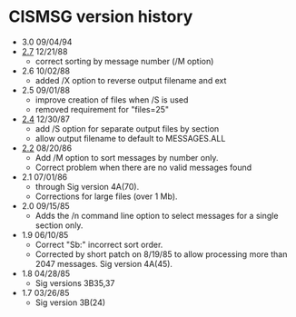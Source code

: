 # CISMSG version history

- 3.0 09/04/94
- [2.7](2.7) 12/21/88
  - correct sorting by message number (/M option)
- 2.6 10/02/88
  - added /X option to reverse output filename and ext
- 2.5 09/01/88
  - improve creation of files when /S is used
  - removed requirement for "files=25"
- [2.4](2.4) 12/30/87
  - add /S option for separate output files by section
  - allow output filename to default to MESSAGES.ALL
- [2.2](2.2) 08/20/86
  - Add /M option to sort messages by number only.
  - Correct problem when there are no valid messages found
- 2.1 07/01/86
  - through Sig version 4A(70).
  - Corrections for large files (over 1 Mb).
- 2.0 09/15/85
  - Adds the /n command line option to select messages for a single section only.
- 1.9 06/10/85
  - Correct "Sb:" incorrect sort order.
  - Corrected by short patch on 8/19/85 to allow processing more than 2047 messages. Sig version 4A(45).
- 1.8 04/28/85
  - Sig versions 3B35,37
- 1.7 03/26/85
  - Sig version 3B(24)
